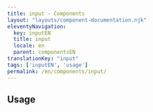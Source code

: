 ```yaml
---
title: input - Components
layout: "layouts/component-documentation.njk"
eleventyNavigation:
  key: inputEN
  title: input
  locale: en
  parent: componentsEN
translationKey: "input"
tags: ['inputEN', 'usage']
permalink: /en/components/input/
---
```


## Usage
